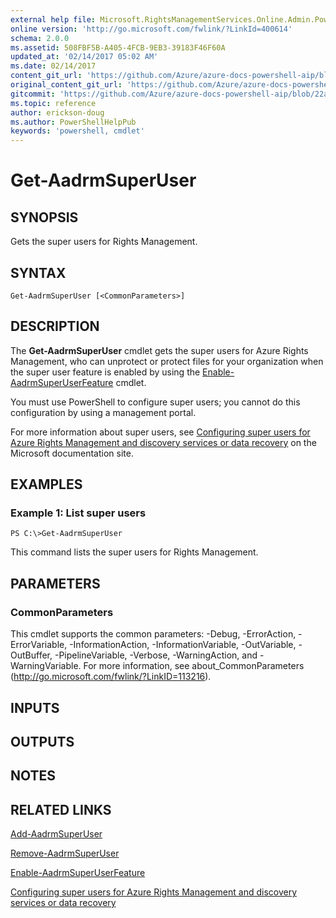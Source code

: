 ```yaml
---
external help file: Microsoft.RightsManagementServices.Online.Admin.PowerShell.dll-Help.xml
online version: 'http://go.microsoft.com/fwlink/?LinkId=400614'
schema: 2.0.0
ms.assetid: 508FBF5B-A405-4FCB-9EB3-39183F46F60A
updated_at: '02/14/2017 05:02 AM'
ms.date: 02/14/2017
content_git_url: 'https://github.com/Azure/azure-docs-powershell-aip/blob/master/Azure%20Information%20Protection/AADRM/vlatest/Get-AadrmSuperUser.md'
original_content_git_url: 'https://github.com/Azure/azure-docs-powershell-aip/blob/master/Azure%20Information%20Protection/AADRM/vlatest/Get-AadrmSuperUser.md'
gitcommit: 'https://github.com/Azure/azure-docs-powershell-aip/blob/22a102658f1b1c573e607b7c05590c1e292e41e2'
ms.topic: reference
author: erickson-doug
ms.author: PowerShellHelpPub
keywords: 'powershell, cmdlet'
---
```


# Get-AadrmSuperUser

## SYNOPSIS
Gets the super users for Rights Management.

## SYNTAX

```
Get-AadrmSuperUser [<CommonParameters>]
```

## DESCRIPTION
The **Get-AadrmSuperUser** cmdlet gets the super users for Azure Rights Management, who can unprotect or protect files for your organization when the super user feature is enabled by using the [Enable-AadrmSuperUserFeature](./Enable-AadrmSuperUserFeature.md) cmdlet.

You must use PowerShell to configure super users; you cannot do this configuration by using a management portal.

For more information about super users, see [Configuring super users for Azure Rights Management and discovery services or data recovery](https://docs.microsoft.com/rights-management/deploy-use/configure-super-users) on the Microsoft documentation site.

## EXAMPLES

### Example 1: List super users
```
PS C:\>Get-AadrmSuperUser
```

This command lists the super users for Rights Management.

## PARAMETERS

### CommonParameters
This cmdlet supports the common parameters: -Debug, -ErrorAction, -ErrorVariable, -InformationAction, -InformationVariable, -OutVariable, -OutBuffer, -PipelineVariable, -Verbose, -WarningAction, and -WarningVariable. For more information, see about_CommonParameters (http://go.microsoft.com/fwlink/?LinkID=113216).

## INPUTS

## OUTPUTS

## NOTES

## RELATED LINKS

[Add-AadrmSuperUser](./Add-AadrmSuperUser.md)

[Remove-AadrmSuperUser](./Remove-AadrmSuperUser.md)

[Enable-AadrmSuperUserFeature](./Enable-AadrmSuperUserFeature.md)

[Configuring super users for Azure Rights Management and discovery services or data recovery](https://docs.microsoft.com/rights-management/deploy-use/configure-super-users)
